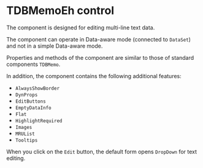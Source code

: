 # TDBMemoEh control


The component is designed for editing multi-line text data.

The component can operate in Data-aware mode (connected to `DataSet`) and not in a simple Data-aware mode.

Properties and methods of the component are similar to those of standard components `TDBMemo`.

In addition, the component contains the following additional features:
-	`AlwaysShowBorder`
-	`DynProps`
-	`EditButtons`
-	`EmptyDataInfo`
-	`Flat`
-	`HighlightRequired`
-	`Images`
-	`MRUList`
-	`Tooltips`

When you click on the `Edit` button, the default form opens `DropDown` for text editing.


